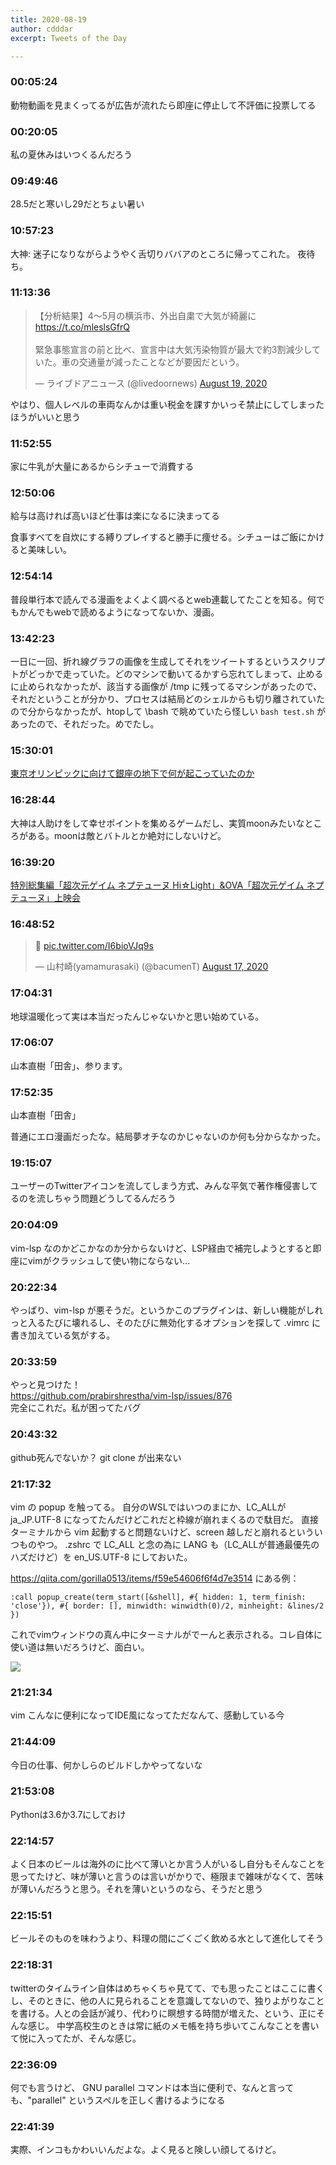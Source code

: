 ```yaml
---
title: 2020-08-19
author: cdddar
excerpt: Tweets of the Day

---
```


### 00:05:24

動物動画を見まくってるが広告が流れたら即座に停止して不評価に投票してる

### 00:20:05

私の夏休みはいつくるんだろう

### 09:49:46

28.5だと寒いし29だとちょい暑い

### 10:57:23

大神:
迷子になりながらようやく舌切りババアのところに帰ってこれた。
夜待ち。

### 11:13:36

<blockquote class="twitter-tweet"><p lang="ja" dir="ltr">【分析結果】4～5月の横浜市、外出自粛で大気が綺麗に<a href="https://t.co/mleslsGfrQ">https://t.co/mleslsGfrQ</a><br><br>緊急事態宣言の前と比べ、宣言中は大気汚染物質が最大で約3割減少していた。車の交通量が減ったことなどが要因だという。</p>&mdash; ライブドアニュース (@livedoornews) <a href="https://twitter.com/livedoornews/status/1295883029529817088?ref_src=twsrc%5Etfw">August 19, 2020</a></blockquote> <script async src="https://platform.twitter.com/widgets.js" charset="utf-8"></script>

やはり、個人レベルの車両なんかは重い税金を課すかいっそ禁止にしてしまったほうがいいと思う

### 11:52:55

家に牛乳が大量にあるからシチューで消費する

### 12:50:06

給与は高ければ高いほど仕事は楽になるに決まってる

食事すべてを自炊にする縛りプレイすると勝手に痩せる。シチューはご飯にかけると美味しい。

### 12:54:14

普段単行本で読んでる漫画をよくよく調べるとweb連載してたことを知る。何でもかんでもwebで読めるようになってないか、漫画。

### 13:42:23

一日に一回、折れ線グラフの画像を生成してそれをツイートするというスクリプトがどっかで走っていた。どのマシンで動いてるかすら忘れてしまって、止めるに止められなかったが、該当する画像が /tmp に残ってるマシンがあったので、それだということが分かり、プロセスは結局どのシェルからも切り離されていたので分からなかったが、htopして \bash で眺めていたら怪しい `bash test.sh` があったので、それだった。めでたし。

### 15:30:01

[東京オリンピックに向けて銀座の地下で何が起こっていたのか](http://kakuyodo.cocolog-nifty.com/blog/2020/02/post-836dd2.html)

### 16:28:44

大神は人助けをして幸せポイントを集めるゲームだし、実質moonみたいなところがある。moonは敵とバトルとか絶対にしないけど。

### 16:39:20

[特別総集編「超次元ゲイム ネプテューヌ Hi☆Light」&OVA「超次元ゲイム ネプテューヌ」上映会](https://live2.nicovideo.jp/watch/lv327234598)

### 16:48:52

<blockquote class="twitter-tweet"><p lang="und" dir="ltr">🐰 <a href="https://t.co/I6bioVJq9s">pic.twitter.com/I6bioVJq9s</a></p>&mdash; 山村崎(yamamurasaki) (@bacumenT) <a href="https://twitter.com/bacumenT/status/1295485443878711296?ref_src=twsrc%5Etfw">August 17, 2020</a></blockquote> <script async src="https://platform.twitter.com/widgets.js" charset="utf-8"></script>

### 17:04:31

地球温暖化って実は本当だったんじゃないかと思い始めている。

### 17:06:07

山本直樹「田舎」、参ります。

### 17:52:35

山本直樹「田舎」

普通にエロ漫画だったな。結局夢オチなのかじゃないのか何も分からなかった。

### 19:15:07

ユーザーのTwitterアイコンを流してしまう方式、みんな平気で著作権侵害してるのを流しちゃう問題どうしてるんだろう

### 20:04:09

vim-lsp なのかどこかなのか分からないけど、LSP経由で補完しようとすると即座にvimがクラッシュして使い物にならない…

### 20:22:34

やっぱり、vim-lsp が悪そうだ。というかこのプラグインは、新しい機能がしれっと入るたびに壊れるし、そのたびに無効化するオプションを探して .vimrc に書き加えている気がする。

### 20:33:59

やっと見つけた！  
https://github.com/prabirshrestha/vim-lsp/issues/876   
完全にこれだ。私が困ってたバグ

### 20:43:32

github死んでないか？ git clone が出来ない

### 21:17:32

vim の popup を触ってる。
自分のWSLではいつのまにか、LC_ALLが ja_JP.UTF-8 になってたんだけどこれだと枠線が崩れまくるので駄目だ。
直接ターミナルから vim 起動すると問題ないけど、screen 越しだと崩れるといういつものやつ。
.zshrc で LC_ALL と念の為に LANG も（LC_ALLが普通最優先のハズだけど）を en_US.UTF-8 にしておいた。

https://qiita.com/gorilla0513/items/f59e54606f6f4d7e3514 にある例：

```vim
:call popup_create(term_start([&shell], #{ hidden: 1, term_finish: 'close'}), #{ border: [], minwidth: winwidth(0)/2, minheight: &lines/2 })
```

これでvimウィンドウの真ん中にターミナルがでーんと表示される。コレ自体に使い道は無いだろうけど、面白い。

![](https://i.imgur.com/As2aC33.png)

### 21:21:34

vim こんなに便利になってIDE風になってただなんて、感動している今

### 21:44:09

今日の仕事、何かしらのビルドしかやってないな

### 21:53:08

Pythonは3.6か3.7にしておけ

### 22:14:57

よく日本のビールは海外のに比べて薄いとか言う人がいるし自分もそんなことを思ってたけど、味が薄いと言うのは言いがかりで、極限まで雑味がなくて、苦味が薄いんだろうと思う。それを薄いというのなら、そうだと思う

### 22:15:51

ビールそのものを味わうより、料理の間にごくごく飲める水として進化してそう

### 22:18:31

twitterのタイムライン自体はめちゃくちゃ見てて、でも思ったことはここに書くし、そのときに、他の人に見られることを意識してないので、独りよがりなことを書ける。人との会話が減り、代わりに瞑想する時間が増えた、という、正にそんな感じ。
中学高校生のときは常に紙のメモ帳を持ち歩いてこんなことを書いて悦に入ってたが、そんな感じ。

### 22:36:09

何でも言うけど、 GNU parallel コマンドは本当に便利で、なんと言っても、"parallel" というスペルを正しく書けるようになる

### 22:41:39

実際、インコもかわいいんだよな。よく見ると険しい顔してるけど。
